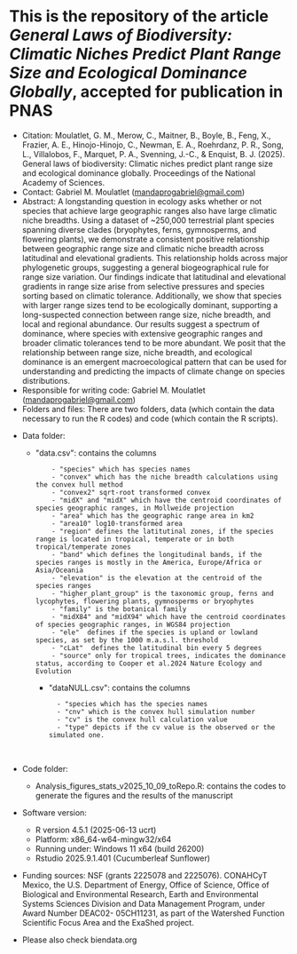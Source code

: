 # This is the repository of the article *General Laws of Biodiversity: Climatic Niches Predict Plant Range Size and Ecological Dominance Globally*, accepted for publication in PNAS

- Citation: Moulatlet, G. M., Merow, C., Maitner, B., Boyle, B., Feng, X., Frazier, A. E., Hinojo-Hinojo, C., Newman, E. A., Roehrdanz, P. R., Song, L., Villalobos, F., Marquet, P. A., Svenning, J.-C., & Enquist, B. J. (2025). General laws of biodiversity: Climatic niches predict plant range size and ecological dominance globally. Proceedings of the National Academy of Sciences.
﻿
- Contact: Gabriel M. Moulatlet (mandaprogabriel@gmail.com)
﻿
- Abstract: A longstanding question in ecology asks whether or not species that achieve large geographic ranges also have large climatic niche breadths. Using a dataset of ~250,000 terrestrial plant species spanning diverse clades (bryophytes, ferns, gymnosperms, and flowering plants), we demonstrate a consistent positive relationship between geographic range size and climatic niche breadth across latitudinal and elevational gradients. This relationship holds across major phylogenetic groups, suggesting a general biogeographical rule for range size variation. Our findings indicate that latitudinal and elevational gradients in range size arise from selective pressures and species sorting based on climatic tolerance. Additionally, we show that species with larger range sizes tend to be ecologically dominant, supporting a long-suspected connection between range size, niche breadth, and local and regional abundance. Our results suggest a spectrum of dominance, where species with extensive geographic ranges and broader climatic tolerances tend to be more abundant. We posit that the relationship between range size, niche breadth, and ecological dominance is an emergent macroecological pattern that can be used for understanding and predicting the impacts of climate change on species distributions.
﻿
- Responsible for writing code: Gabriel M. Moulatlet (mandaprogabriel@gmail.com)
﻿
- Folders and files: There are two folders, data (which contain the data necessary to run the R codes) and code (which contain the R scripts).
﻿
* Data folder:
  * "data.csv": contains the columns
    
			- "species" which has species names
			- "convex" which has the niche breadth calculations using the convex hull method
			- "convex2" sqrt-root transformed convex
			- "midX" and "midX" which have the centroid coordinates of species geographic ranges, in Mollweide projection
			- "area" which has the geographic range area in km2
			- "area10" log10-transformed area
			- "region" defines the latitutinal zones, if the species range is located in tropical, temperate or in both tropical/temperate zones
			- "band" which defines the longitudinal bands, if the species ranges is mostly in the America, Europe/Africa or Asia/Oceania
			- "elevation" is the elevation at the centroid of the species ranges
			- "higher_plant_group" is the taxonomic group, ferns and lycophytes, flowering plants, gymnosperms or bryophytes
			- "family" is the botanical family
			- "midX84" and "midX94" which have the centroid coordinates of species geographic ranges, in WGS84 projection
			- "ele"  defines if the species is upland or lowland species, as set by the 1000 m.a.s.l. threshold
			- "cLat"  defines the latitudinal bin every 5 degrees
			- "source" only for tropical trees, indicates the dominance status, according to Cooper et al.2024 Nature Ecology and Evolution

	* "dataNULL.csv": contains the columns
     
			- "species which has the species names
			- "cnv" which is the convex hull simulation number
			- "cv" is the convex hull calculation value
			- "type" depicts if the cv value is the observed or the simulated one.
﻿
* Code folder:
    * Analysis_figures_stats_v2025_10_09_toRepo.R: contains the codes to generate the figures and the results of the manuscript

 
* Software version:
   - R version 4.5.1 (2025-06-13 ucrt)
   - Platform: x86_64-w64-mingw32/x64
   - Running under: Windows 11 x64 (build 26200)
   - Rstudio 2025.9.1.401 (Cucumberleaf Sunflower)

* Funding sources: NSF (grants 2225078 and 2225076). CONAHCyT Mexico, the U.S. Department of Energy, Office of Science, Office of Biological and Environmental Research, Earth and Environmental Systems Sciences Division and Data Management Program, under Award Number DEAC02- 05CH11231, as part of the Watershed Function Scientific Focus Area and the ExaShed project.

* Please also check biendata.org
